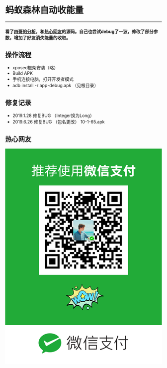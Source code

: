 # 蚂蚁森林自动收能量
-----
#### 看了[四哥的分析](https://www.52pojie.cn/thread-794312-1-1.html)，和[热心网友](https://github.com/yongjun925/autocollectenergy)的源码。自己也尝试debug了一波，修改了部分参数，增加了好友消失能量的收取。

## 操作流程
* xposed框架安装（略）
* Build APK
* 手机连接电脑，打开开发者模式
* adb install -r app-debug.apk （见根目录）
## 修复记录
* 2019.1.28 修复BUG （Integer换为Long）
* 2019.6.26 修复BUG （包名更改） 10-1-65.apk
## 热心网友
![](/app/src/main/res/wx.png "咖啡")![]()